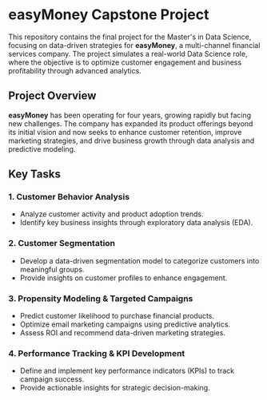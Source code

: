 # easyMoney Capstone Project

This repository contains the final project for the Master's in Data Science, focusing on data-driven strategies for **easyMoney**, a multi-channel financial services company. The project simulates a real-world Data Science role, where the objective is to optimize customer engagement and business profitability through advanced analytics.

## Project Overview
**easyMoney** has been operating for four years, growing rapidly but facing new challenges. The company has expanded its product offerings beyond its initial vision and now seeks to enhance customer retention, improve marketing strategies, and drive business growth through data analysis and predictive modeling.

## Key Tasks

### 1. Customer Behavior Analysis
- Analyze customer activity and product adoption trends.
- Identify key business insights through exploratory data analysis (EDA).

### 2. Customer Segmentation
- Develop a data-driven segmentation model to categorize customers into meaningful groups.
- Provide insights on customer profiles to enhance engagement.

### 3. Propensity Modeling & Targeted Campaigns
- Predict customer likelihood to purchase financial products.
- Optimize email marketing campaigns using predictive analytics.
- Assess ROI and recommend data-driven marketing strategies.

### 4. Performance Tracking & KPI Development
- Define and implement key performance indicators (KPIs) to track campaign success.
- Provide actionable insights for strategic decision-making.

